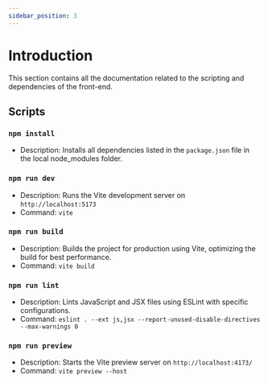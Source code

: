 ```yaml
---
sidebar_position: 3
---
```


# Introduction

This section contains all the documentation related to the scripting and dependencies of the front-end. 

## Scripts

### `npm install`
- Description: Installs all dependencies listed in the <code>package.json</code> file in the local node_modules folder.

### `npm run dev`
- Description: Runs the Vite development server on `http://localhost:5173`
- Command: `vite`

### `npm run build`
- Description: Builds the project for production using Vite, optimizing the build for best performance. 
- Command: `vite build`

### `npm run lint`
- Description: Lints JavaScript and JSX files using ESLint with specific configurations.
- Command: `eslint . --ext js,jsx --report-unused-disable-directives --max-warnings 0`

### `npm run preview`
- Description: Starts the Vite preview server on `http://localhost:4173/`
- Command: `vite preview --host`